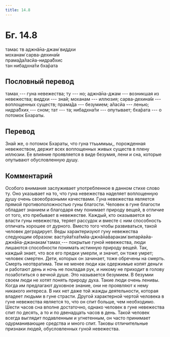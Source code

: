 ```yaml
---
title: 14.8
---
```


# Бг. 14.8
тамас тв аджн̃а̄на-джам̇ виддхи<br/>
моханам̇ сарва-дехина̄м<br/>
прама̄да̄ласйа-нидра̄бхис<br/>
тан нибадхна̄ти бха̄рата
## Пословный перевод

тамах̣ --- гуна невежества; ту --- но; аджн̃а̄на-джам --- возникшая из
невежества; виддхи --- знай; моханам --- иллюзия; сарва-дехина̄м ---
воплощенных существ; прама̄да --- безумием; а̄ласйа --- ленью; нидра̄бхих̣
--- сном; тат --- та; нибадхна̄ти --- опутывает; бха̄рата --- о потомок
Бхараты.

## Перевод

Знай же, о потомок Бхараты, что гуна ттььммыы,, порожденная невежеством,
держит всех воплощенных живых существ в плену иллюзии. Ее влияние
проявляется в виде безумия, лени и сна, которые опутывают обусловленную
душу.

## Комментарий

Особого внимания заслуживает употребленное в данном стихе слово ту. Оно
указывает на то, что гуна невежества наделяет воплощенную душу очень
своеобразными качествами. Гуна невежества является прямой
противоположностью гуны благости. Человек в гуне благости обладает
знанием и благодаря ему понимает природу вещей, в отличие от того, кто
пребывает в невежестве. Каждый, кто оказывается во власти гуны
невежества, теряет рассудок и вместе с ним способность отличать хорошее
от дурного. Вместо того чтобы развиваться, такой человек деградирует.
Веды характеризуют гуну невежества следующим образом:
вастуйа̄тха̄тмйа-джн̃а̄на̄варакам̇ випарйайа-джн̃а̄на-джанакам̇ тамах̣ ---
покрытые гуной невежества, люди лишаются способности понимать истинную
природу вещей. Так, каждый знает, что все его предки умерли, и значит,
он тоже умрет; человек смертен. Дети, которых он зачинает, тоже обречены
на смерть. Смерть неотвратима. Тем не менее люди как одержимые копят
деньги и работают день и ночь не покладая рук, и никому не приходит в
голову позаботиться о вечной душе. Это называется безумием. В безумии
своем люди не хотят понять природу духа. Такие люди очень ленивы. Когда
им предлагают духовное знание, они не проявляют к нему никакого
интереса. В них нет даже той жажды деятельности, которая владеет людьми
в гуне страсти. Другой характерной чертой человека в гуне невежества
является то, что он спит больше, чем необходимо. Шести часов сна вполне
достаточно, однако человек в гуне невежества спит по десять, а то и по
двенадцать часов в день. Такой человек всегда выглядит подавленным и
угнетенным, он часто принимает одурманивающие средства и много спит.
Таковы отличительные признаки людей, обусловленных гуной невежества.

